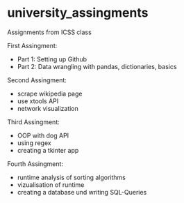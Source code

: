 # university_assingments
Assignments from ICSS class


First Assingment:
- Part 1: Setting up Github
- Part 2: Data wrangling with pandas, dictionaries, basics

Second Assingment:
- scrape wikipedia page
- use xtools API
- network visualization

Third Assingment:
- OOP with dog API
- using regex
- creating a tkinter app

Fourth Assingment:
- runtime analysis of sorting algorithms
- vizualisation of runtime 
- creating a database und writing SQL-Queries
